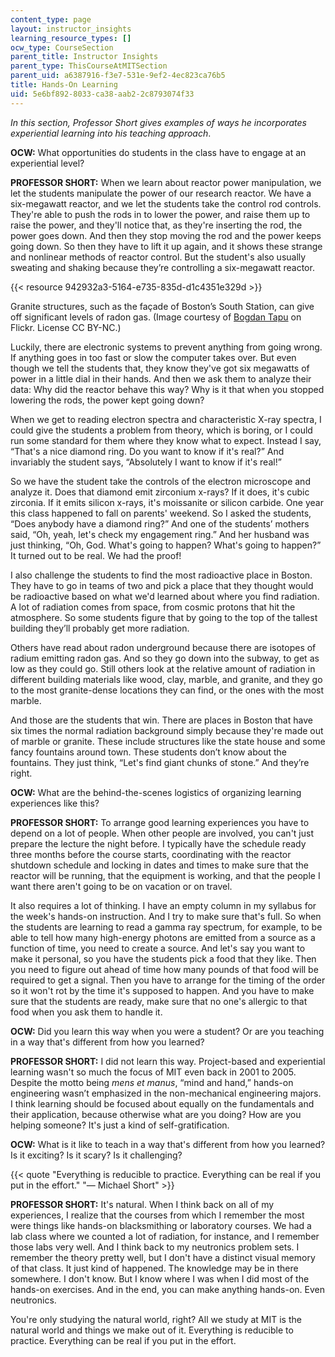 ```yaml
---
content_type: page
layout: instructor_insights
learning_resource_types: []
ocw_type: CourseSection
parent_title: Instructor Insights
parent_type: ThisCourseAtMITSection
parent_uid: a6387916-f3e7-531e-9ef2-4ec823ca76b5
title: Hands-On Learning
uid: 5e6bf892-8033-ca38-aab2-2c8793074f33
---
```


_In this section, Professor Short gives examples of ways he incorporates experiential learning into his teaching approach_.

**OCW:** What opportunities do students in the class have to engage at an experiential level?

**PROFESSOR SHORT:** When we learn about reactor power manipulation, we let the students manipulate the power of our research reactor. We have a six-megawatt reactor, and we let the students take the control rod controls. They're able to push the rods in to lower the power, and raise them up to raise the power, and they'll notice that, as they're inserting the rod, the power goes down. And then they stop moving the rod and the power keeps going down. So then they have to lift it up again, and it shows these strange and nonlinear methods of reactor control. But the student's also usually sweating and shaking because they’re controlling a six-megawatt reactor.

{{< resource 942932a3-5164-e735-835d-d1c4351e329d >}}

Granite structures, such as the façade of Boston’s South Station, can give off significant levels of radon gas. (Image courtesy of [Bogdan Tapu](https://www.flickr.com/photos/bogdantapu/42137364544/) on Flickr. License CC BY-NC.)

Luckily, there are electronic systems to prevent anything from going wrong. If anything goes in too fast or slow the computer takes over. But even though we tell the students that, they know they've got six megawatts of power in a little dial in their hands. And then we ask them to analyze their data: Why did the reactor behave this way? Why is it that when you stopped lowering the rods, the power kept going down?

When we get to reading electron spectra and characteristic X-ray spectra, I could give the students a problem from theory, which is boring, or I could run some standard for them where they know what to expect. Instead I say, “That's a nice diamond ring. Do you want to know if it's real?” And invariably the student says, “Absolutely I want to know if it's real!”

So we have the student take the controls of the electron microscope and analyze it. Does that diamond emit zirconium x-rays? If it does, it's cubic zirconia. If it emits silicon x-rays, it's moissanite or silicon carbide. One year this class happened to fall on parents' weekend. So I asked the students, “Does anybody have a diamond ring?” And one of the students’ mothers said, “Oh, yeah, let's check my engagement ring.” And her husband was just thinking, “Oh, God. What's going to happen? What's going to happen?” It turned out to be real. We had the proof!

I also challenge the students to find the most radioactive place in Boston. They have to go in teams of two and pick a place that they thought would be radioactive based on what we'd learned about where you find radiation. A lot of radiation comes from space, from cosmic protons that hit the atmosphere. So some students figure that by going to the top of the tallest building they’ll probably get more radiation.

Others have read about radon underground because there are isotopes of radium emitting radon gas. And so they go down into the subway, to get as low as they could go. Still others look at the relative amount of radiation in different building materials like wood, clay, marble, and granite, and they go to the most granite-dense locations they can find, or the ones with the most marble.

And those are the students that win. There are places in Boston that have six times the normal radiation background simply because they're made out of marble or granite. These include structures like the state house and some fancy fountains around town. These students don’t know about the fountains. They just think, “Let's find giant chunks of stone.” And they’re right.

**OCW:** What are the behind-the-scenes logistics of organizing learning experiences like this?

**PROFESSOR SHORT:** To arrange good learning experiences you have to depend on a lot of people. When other people are involved, you can't just prepare the lecture the night before. I typically have the schedule ready three months before the course starts, coordinating with the reactor shutdown schedule and locking in dates and times to make sure that the reactor will be running, that the equipment is working, and that the people I want there aren't going to be on vacation or on travel.

It also requires a lot of thinking. I have an empty column in my syllabus for the week's hands-on instruction. And I try to make sure that's full. So when the students are learning to read a gamma ray spectrum, for example, to be able to tell how many high-energy photons are emitted from a source as a function of time, you need to create a source. And let's say you want to make it personal, so you have the students pick a food that they like. Then you need to figure out ahead of time how many pounds of that food will be required to get a signal. Then you have to arrange for the timing of the order so it won't rot by the time it's supposed to happen. And you have to make sure that the students are ready, make sure that no one's allergic to that food when you ask them to handle it.

**OCW:** Did you learn this way when you were a student? Or are you teaching in a way that's different from how you learned?

**PROFESSOR SHORT:** I did not learn this way. Project-based and experiential learning wasn't so much the focus of MIT even back in 2001 to 2005. Despite the motto being _mens et manus_, “mind and hand,” hands-on engineering wasn’t emphasized in the non-mechanical engineering majors. I think learning should be focused about equally on the fundamentals and their application, because otherwise what are you doing? How are you helping someone? It's just a kind of self-gratification.

**OCW:** What is it like to teach in a way that's different from how you learned? Is it exciting? Is it scary? Is it challenging?

{{< quote "Everything is reducible to practice. Everything can be real if you put in the effort." "— Michael Short" >}}

**PROFESSOR SHORT:** It's natural. When I think back on all of my experiences, I realize that the courses from which I remember the most were things like hands-on blacksmithing or laboratory courses. We had a lab class where we counted a lot of radiation, for instance, and I remember those labs very well. And I think back to my neutronics problem sets. I remember the theory pretty well, but I don't have a distinct visual memory of that class. It just kind of happened. The knowledge may be in there somewhere. I don't know. But I know where I was when I did most of the hands-on exercises. And in the end, you can make anything hands-on. Even neutronics.

You're only studying the natural world, right? All we study at MIT is the natural world and things we make out of it. Everything is reducible to practice. Everything can be real if you put in the effort.